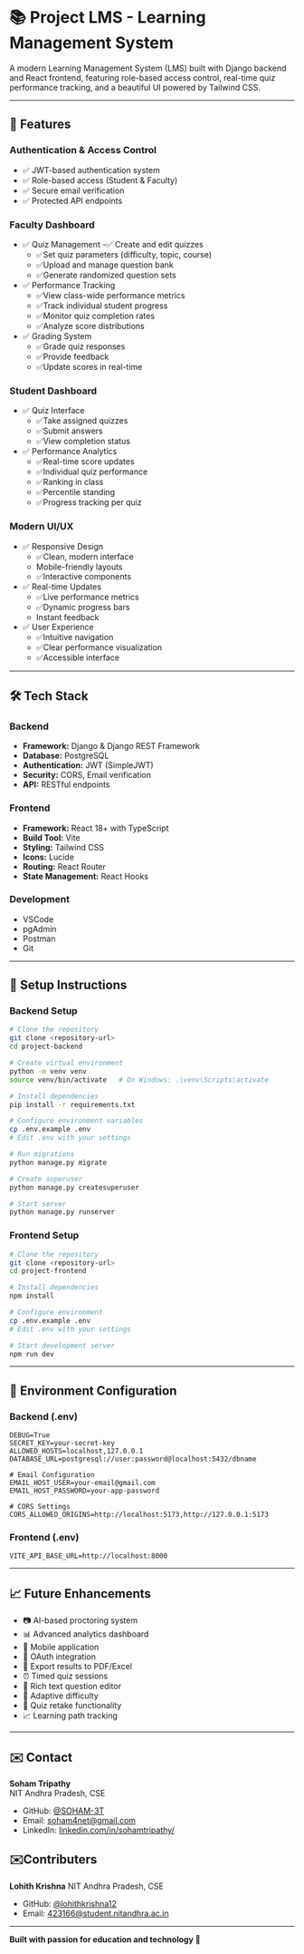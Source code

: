 # 📚 Project LMS - Learning Management System

A modern Learning Management System (LMS) built with Django backend and React frontend, featuring role-based access control, real-time quiz performance tracking, and a beautiful UI powered by Tailwind CSS.

---

## 📌 Features

### Authentication & Access Control
- ✅ JWT-based authentication system
- ✅ Role-based access (Student & Faculty)
- ✅ Secure email verification
- ✅ Protected API endpoints

### Faculty Dashboard
- ✅ Quiz Management
  -✅ Create and edit quizzes
  - ✅Set quiz parameters (difficulty, topic, course)
  - ✅Upload and manage question bank
  - ✅Generate randomized question sets
- ✅ Performance Tracking
  - ✅View class-wide performance metrics
  - ✅Track individual student progress
  - ✅Monitor quiz completion rates
  - ✅Analyze score distributions
- ✅ Grading System
  - ✅Grade quiz responses
  - ✅Provide feedback
  - ✅Update scores in real-time

### Student Dashboard
- ✅ Quiz Interface
  - ✅Take assigned quizzes
  - ✅Submit answers
  - ✅View completion status
- ✅ Performance Analytics
  - ✅Real-time score updates
  - ✅Individual quiz performance
  - ✅Ranking in class
  - ✅Percentile standing
  - ✅Progress tracking per quiz

### Modern UI/UX
- ✅ Responsive Design
  - ✅Clean, modern interface
  - Mobile-friendly layouts
  - ✅Interactive components
- ✅ Real-time Updates
  - ✅Live performance metrics
  - ✅Dynamic progress bars
  - Instant feedback
- ✅ User Experience
  - ✅Intuitive navigation
  - ✅Clear performance visualization
  - ✅Accessible interface

---

## 🛠 Tech Stack

### Backend
- **Framework:** Django & Django REST Framework
- **Database:** PostgreSQL
- **Authentication:** JWT (SimpleJWT)
- **Security:** CORS, Email verification
- **API:** RESTful endpoints

### Frontend
- **Framework:** React 18+ with TypeScript
- **Build Tool:** Vite
- **Styling:** Tailwind CSS
- **Icons:** Lucide
- **Routing:** React Router
- **State Management:** React Hooks

### Development
- VSCode
- pgAdmin
- Postman
- Git

---

## 🚀 Setup Instructions

### Backend Setup
```bash
# Clone the repository
git clone <repository-url>
cd project-backend

# Create virtual environment
python -m venv venv
source venv/bin/activate   # On Windows: .\venv\Scripts\activate

# Install dependencies
pip install -r requirements.txt

# Configure environment variables
cp .env.example .env
# Edit .env with your settings

# Run migrations
python manage.py migrate

# Create superuser
python manage.py createsuperuser

# Start server
python manage.py runserver
```

### Frontend Setup
```bash
# Clone the repository
git clone <repository-url>
cd project-frontend

# Install dependencies
npm install

# Configure environment
cp .env.example .env
# Edit .env with your settings

# Start development server
npm run dev
```

---

## 🔐 Environment Configuration

### Backend (.env)
```env
DEBUG=True
SECRET_KEY=your-secret-key
ALLOWED_HOSTS=localhost,127.0.0.1
DATABASE_URL=postgresql://user:password@localhost:5432/dbname

# Email Configuration
EMAIL_HOST_USER=your-email@gmail.com
EMAIL_HOST_PASSWORD=your-app-password

# CORS Settings
CORS_ALLOWED_ORIGINS=http://localhost:5173,http://127.0.0.1:5173
```

### Frontend (.env)
```env
VITE_API_BASE_URL=http://localhost:8000
```

---

## 📈 Future Enhancements

- 📷 AI-based proctoring system
- 📊 Advanced analytics dashboard
- 📱 Mobile application
- 🔐 OAuth integration
- 📎 Export results to PDF/Excel
- ⏰ Timed quiz sessions
- 📝 Rich text question editor
- 🎯 Adaptive difficulty
- 🔄 Quiz retake functionality
- 📈 Learning path tracking

---

## ✉️ Contact

**Soham Tripathy**  
NIT Andhra Pradesh, CSE  
- GitHub: [@SOHAM-3T](https://github.com/SOHAM-3T)  
- Email: [soham4net@gmail.com](mailto:soham4net@gmail.com)  
- LinkedIn: [linkedin.com/in/sohamtripathy/](https://www.linkedin.com/in/sohamtripathy/) 

## ✉️Contributers
**Lohith Krishna**
NIT Andhra Pradesh, CSE 
- GitHub: [@lohithkrishna12](https://github.com/lohithkrishna12)  
- Email: [423166@student.nitandhra.ac.in](mailto:423166@student.nitandhra.ac.in)  
---

**Built with passion for education and technology 🚀**

